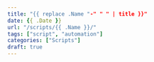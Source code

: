 ```yaml
---
title: "{{ replace .Name "-" " " | title }}"
date: {{ .Date }}
url: "/scripts/{{ .Name }}/"
tags: ["script", "automation"]
categories: ["Scripts"]
draft: true
---
```

